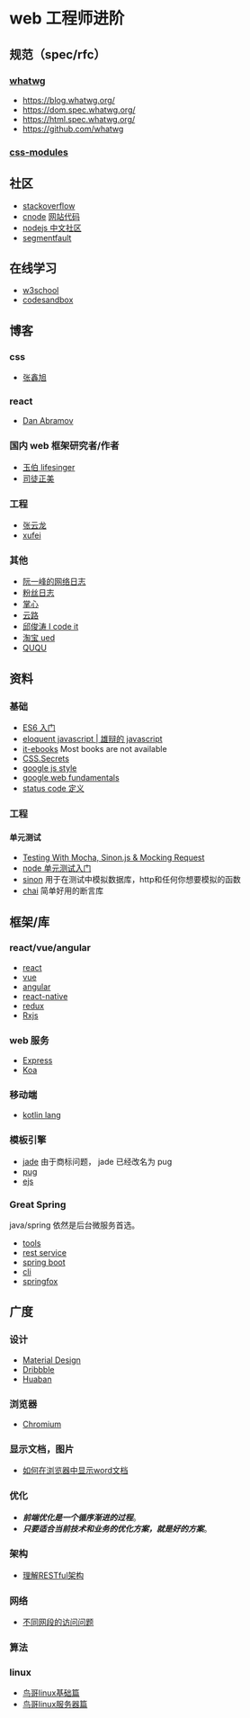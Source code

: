 # web 工程师进阶

## 规范（spec/rfc）
### [whatwg](https://whatwg.org/)
* https://blog.whatwg.org/
* https://dom.spec.whatwg.org/
* https://html.spec.whatwg.org/
* https://github.com/whatwg
### [css-modules](https://github.com/css-modules/css-modules)
## 社区
* [stackoverflow](http://stackoverflow.com/)
* [cnode](https://cnodejs.org/) [网站代码](https://github.com/cnodejs/nodeclub/)
* [nodejs 中文社区](http://www.nodejs.net/)
* [segmentfault](http://segmentfault.com/)

## 在线学习
* [w3school](http://www.w3school.com.cn/index.html)
* [codesandbox](https://codesandbox.io)

## 博客
### css
* [张鑫旭](http://www.zhangxinxu.com/)
### react
* [Dan Abramov](https://overreacted.io/)
### 国内 web 框架研究者/作者
* [玉伯 lifesinger](https://github.com/lifesinger/lifesinger.github.io/issues)
* [司徒正美](http://www.cnblogs.com/rubylouvre/)
### 工程
* [张云龙](https://github.com/fouber/blog)
* [xufei](https://github.com/xufei/blog/issues)
### 其他
* [阮一峰的网络日志](http://www.ruanyifeng.com/blog/)
* [粉丝日志](http://blog.fens.me/)
* [掌心](http://www.zhanxin.info/)
* [云路](http://www.iyunlu.com/view/)
* [邱俊涛 I code it](http://icodeit.org/)
* [淘宝 ued](http://ued.taobao.org/blog/)
* [QUQU](https://imququ.com/)

## 资料
### 基础
* [ES6 入门](http://es6.ruanyifeng.com/)
* [eloquent javascript | 雄辩的 javascript ](http://eloquentjavascript.net/)
* [it-ebooks](http://www.it-ebooks.info/) Most books are not available
* [CSS.Secrets](https://res.wisedu.com/FS/%E5%89%8D%E7%AB%AF%E5%85%A5%E9%97%A8/3.%20CSS.Secrets.Better.Solutions.to.Everyday.Web.Design.Problems.pdf)
* [google js style](http://google-styleguide.googlecode.com/svn/trunk/javascriptguide.xml)
* [google web fundamentals](https://developers.google.com/web/fundamentals/)
* [status code 定义](http://www.w3.org/Protocols/rfc2616/rfc2616-sec10.html)

### 工程
#### 单元测试
* [Testing With Mocha, Sinon.js & Mocking Request](http://bulkan-evcimen.com/testing_with_mocha_sinon)
* [node 单元测试入门](http://blog.csdn.net/wp270280522/article/details/48734409) 
* [sinon](http://sinonjs.org/docs/) 用于在测试中模拟数据库，http和任何你想要模拟的函数
* [chai](http://chaijs.com/) 简单好用的断言库

## 框架/库

### react/vue/angular
* [react](https://facebook.github.io/react/)
* [vue](https://github.com/vuejs/vue)
* [angular](https://github.com/angular/angular)
* [react-native](https://facebook.github.io/react-native/)
* [redux](http://redux.js.org/docs/introduction/)
* [Rxjs](https://github.com/Reactive-Extensions/RxJS)

### web 服务
* [Express](http://expressjs.com/)
* [Koa](https://github.com/koajs/koa)

### 移动端
* [kotlin lang](https://kotlinlang.org/docs/tutorials/android-frameworks.html)

### 模板引擎
* [jade](http://jade-lang.com/reference/) 由于商标问题， jade 已经改名为 pug
* [pug](https://github.com/pugjs/pug)
* [ejs](https://github.com/tj/ejs)

### Great Spring
java/spring 依然是后台微服务首选。
* [tools](https://spring.io/tools/sts/all)
* [rest service](https://spring.io/guides/gs/rest-service/#initial)
* [spring boot](https://projects.spring.io/spring-boot/#quick-start)
* [cli](https://docs.spring.io/spring-boot/docs/current/reference/htmlsingle/#getting-started-installing-the-cli) 
* [springfox](http://springfox.github.io/springfox/docs/current/#introduction)

## 广度
### 设计
* [Material Design](https://material.io/guidelines/#)
* [Dribbble](https://dribbble.com/)
* [Huaban](http://huaban.com/)

### 浏览器
* [Chromium](https://www.chromium.org/Home)

### 显示文档，图片
* [如何在浏览器中显示word文档](http://stackoverflow.com/questions/9418850/how-to-display-a-word-document-using-fancybox)

### 优化

* ***前端优化是一个循序渐进的过程***。
* ***只要适合当前技术和业务的优化方案，就是好的方案***。

### 架构
* [理解RESTful架构](http://www.ruanyifeng.com/blog/2011/09/restful)

### 网络
* [不同网段的访问问题](http://networkengineering.stackexchange.com/questions/10530/ping-between-different-subnet-across-a-link)

### 算法

### linux
* [鸟哥linux基础篇](http://vbird.dic.ksu.edu.tw/linux_basic/linux_basic.php)
* [鸟哥linux服务器篇](http://vbird.dic.ksu.edu.tw/linux_server/)


